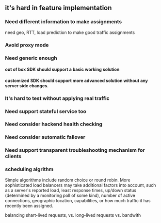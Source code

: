 ## it's hard in feature implementation
### Need different information to make assignments 
need geo, RTT, load prediction to make good traffic assignments

### Avoid proxy mode
### Need generic enough

#### out of box SDK should support a basic working solution
#### customized SDK should support more advanced solution without any server side changes.
### It's hard to test without applying real traffic
### Need support stateful service too

### Need consider hackend health checking

### Need consider automatic failover

### Need support transparent troubleshooting mechanism for clients

### scheduling algrithm
Simple algorithms include random choice or round robin. More sophisticated load balancers may take additional factors into account, such as a server's reported load, least response times, up/down status (determined by a monitoring poll of some kind), number of active connections, geographic location, capabilities, or how much traffic it has recently been assigned.


balancing shart-lived requests, vs. long-lived requests vs. bandwith
